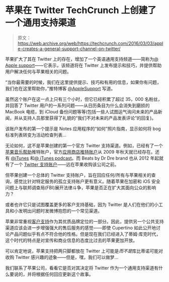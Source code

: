 # 苹果在 Twitter TechCrunch 上创建了一个通用支持渠道

> 原文：<https://web.archive.org/web/https://techcrunch.com/2016/03/03/apple-creates-a-general-support-channel-on-twitter/>

苹果扩大了其在 Twitter 上的存在，增加了一个英语通用支持频道——简称为[@ Apple support](https://web.archive.org/web/20221207113512/https://twitter.com/AppleSupport)——它表示，该频道将在 Twitter 上发布提示和技巧，并提供帮助用户解决任何与苹果相关的问题。

“当你最需要的时候，我们在这里提供提示、技巧和有用的信息，如果你有问题，我们也在这里帮助你，”推特博客 [@AppleSupport](https://web.archive.org/web/20221207113512/https://twitter.com/AppleSupport) 写道。

虽然这个账户在这一点上只有三个小时，但它已经积累了超过 35，000 名粉丝，并回答了 Twitter 用户的一系列问题——从日历条目为什么会消失到磨损的 MacBook 电缆，到 iCloud 备份问题等等(包括一些人试图运气询问未来的产品新闻，并从支持人员那里获得了礼貌的“我们不对未来的产品发表评论”的回复)。

该账户发布的第一个提示是 Notes 应用程序的“如何”照片指南，显示如何将 bog 标准列表转变为活动检查列表…

无论如何，这不是苹果创建的第一个官方 Twitter 支持渠道。例如，已经有了一个[苹果音乐帮助](https://web.archive.org/web/20221207113512/https://twitter.com/AppleMusicHelp)推特账户，官方[应用商店推特账户](https://web.archive.org/web/20221207113512/https://twitter.com/appstore?lang=en-gb)从 2009 年秋天就已经存在。还有 [@iTunes](https://web.archive.org/web/20221207113512/https://twitter.com/iTunes) 和[@ iTunes podcast](https://web.archive.org/web/20221207113512/https://twitter.com/iTunesPodcasts)。而 Beats by Dr Dre brand 也从 2012 年起就有了一个 [Twitter 支持账户](https://web.archive.org/web/20221207113512/https://twitter.com/BeatsSupport)——远在苹果收购该公司之前。

但苹果创建一个总体的 Twitter 支持账户，旨在回应任何/所有与苹果相关的查询，感觉比针对特定服务的孤立支持账户更有意义。随着苹果在加密和 iOS 安全问题上与联邦调查局(FBI)展开法律斗争，苹果是否正在扩大其面向公众的影响力？

或者也许它只是试图覆盖更多的客户支持基础，因为 Twitter 是人们在他们的小工具和小发明出问题时发微博抱怨的一个常见渠道。

苹果非常重视[客户支持](https://web.archive.org/web/20221207113512/http://www.apple.com/support/)作为其优质品牌定位的一部分。因此，提供另一个公共支持渠道应该会进一步增强强大的售后服务的感觉——即使 Cupertino 如此公开地讨论产品问题似乎有点不符合他的性格。但是现在我们已经进入了蒂姆·库克时代，这个时代的特点是对宣传和商业信息的态度比过去的苹果更加开放。

可以肯定地说，苹果支持把两只脚都放在 Twitter 上可能是*而不是*库比蒂诺可能对收购 Twitter 感兴趣的迹象——但是，嘿，我们可以做梦…

我们联系了苹果公司，看看它是否对其决定将 Twitter 作为一个通用支持渠道有什么要说的，并将根据任何回应更新这个故事。
